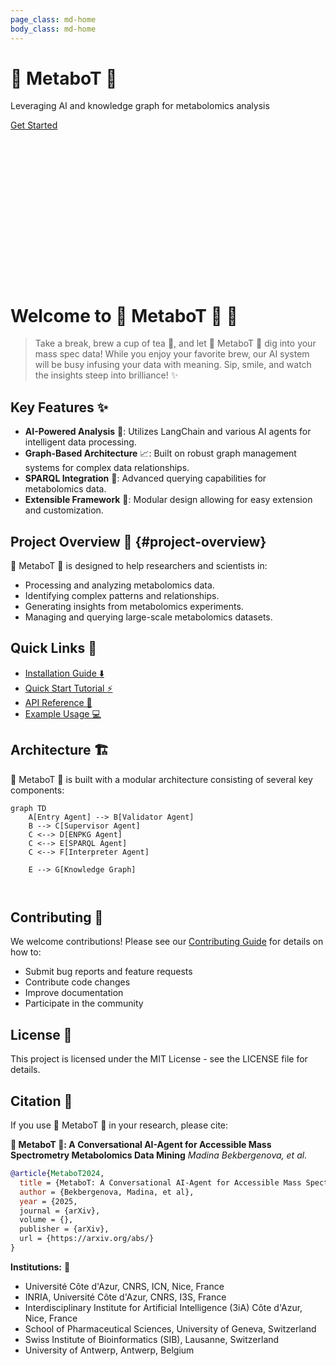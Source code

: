 ```yaml
---
page_class: md-home
body_class: md-home
---
```


<div class="hero">
  <div class="hero__content">
    <h1 class="hero__title"> 🧪 MetaboT 🍵 </h1>
    <p class="hero__subtitle">Leveraging AI and knowledge graph for metabolomics analysis</p>
    <div class="hero__buttons">
      <a href="getting-started/quickstart/" class="hero__button hero__button--primary">Get Started</a>
    </div>
  </div>
</div>
<div style="height: 6vh;"></div>

# Welcome to 🧪 MetaboT 🍵 🚀

> Take a break, brew a cup of tea 🍵, and let 🧪 MetaboT 🍵 dig into your mass spec data! While you enjoy your favorite brew, our AI system will be busy infusing your data with meaning. Sip, smile, and watch the insights steep into brilliance! ✨

## Key Features ✨

- **AI-Powered Analysis** :robot:: Utilizes LangChain and various AI agents for intelligent data processing.
- **Graph-Based Architecture** :chart_with_upwards_trend:: Built on robust graph management systems for complex data relationships.
- **SPARQL Integration** :link:: Advanced querying capabilities for metabolomics data.
- **Extensible Framework** :wrench:: Modular design allowing for easy extension and customization.

## Project Overview 🔬 {#project-overview}

🧪 MetaboT 🍵 is designed to help researchers and scientists in:

- Processing and analyzing metabolomics data.
- Identifying complex patterns and relationships.
- Generating insights from metabolomics experiments.
- Managing and querying large-scale metabolomics datasets.

## Quick Links 🔗

- [Installation Guide :arrow_down:](getting-started/installation.md)
- [Quick Start Tutorial :zap:](getting-started/quickstart.md)
- [API Reference :book:](api-reference/core.md)
- [Example Usage :computer:](examples/basic-usage.md)

## Architecture 🏗️

🧪 MetaboT 🍵 is built with a modular architecture consisting of several key components:

```mermaid
graph TD
    A[Entry Agent] --> B[Validator Agent]
    B --> C[Supervisor Agent]
    C <--> D[ENPKG Agent]
    C <--> E[SPARQL Agent]
    C <--> F[Interpreter Agent]
   
    E --> G[Knowledge Graph]
    
   
```

## Contributing 🤝

We welcome contributions! Please see our [Contributing Guide](contributing.md) for details on how to:

- Submit bug reports and feature requests
- Contribute code changes
- Improve documentation
- Participate in the community

## License 📜

This project is licensed under the MIT License - see the LICENSE file for details.

## Citation 🔖

If you use 🧪 MetaboT 🍵 in your research, please cite:

**🧪 MetaboT 🍵: A Conversational AI-Agent for Accessible Mass Spectrometry Metabolomics Data Mining**
*Madina Bekbergenova, et al.*

```bibtex
@article{MetaboT2024,
  title = {MetaboT: A Conversational AI-Agent for Accessible Mass Spectrometry Metabolomics Data Mining},
  author = {Bekbergenova, Madina, et al},
  year = {2025,
  journal = {arXiv},
  volume = {},
  publisher = {arXiv},
  url = {https://arxiv.org/abs/}
}
```

**Institutions:** 🔬
- Université Côte d'Azur, CNRS, ICN, Nice, France
- INRIA, Université Côte d'Azur, CNRS, I3S, France
- Interdisciplinary Institute for Artificial Intelligence (3iA) Côte d'Azur, Nice, France
- School of Pharmaceutical Sciences, University of Geneva, Switzerland
- Swiss Institute of Bioinformatics (SIB), Lausanne, Switzerland
- University of Antwerp, Antwerp, Belgium

<script>
document.body.classList.add("md-home");
</script>

